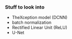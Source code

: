 ### Stuff to look into

* TheXception model (DCNN)
* batch normalization
* Rectified Linear Unit (ReLU)
* U-Net
